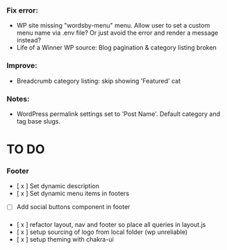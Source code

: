 ### Fix error: 
- WP site missing "wordsby-menu" menu. Allow user to set a custom menu name via .env file? Or just avoid the error and render a message instead?
- Life of a Winner WP source: Blog pagination & category listing broken
### Improve:
- Breadcrumb category listing: skip showing 'Featured' cat
### Notes:
- WordPress permalink settings set to 'Post Name'. Default category and tag base slugs.

# TO DO 

### Footer
- [ x ] Set dynamic description
- [ x ] Set dynamic menu items in footers
- [   ] Add social buttons component in footer

### 
- [ x ] refactor layout, nav and footer so place all queries in layout.js
- [ x ] setup sourcing of logo from local folder (wp unreliable)
- [ x ] setup theming with chakra-ui